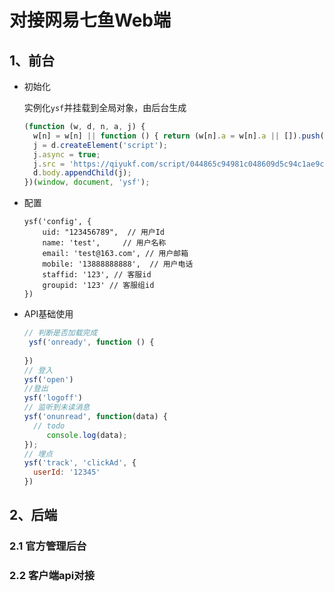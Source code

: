 # 对接网易七鱼Web端

## 1、前台

- 初始化

  实例化``ysf``并挂载到全局对象，由后台生成

  ```js
  (function (w, d, n, a, j) {
  	w[n] = w[n] || function () { return (w[n].a = w[n].a || []).push(arguments)};
  	j = d.createElement('script');
  	j.async = true;
  	j.src = 'https://qiyukf.com/script/044865c94981c048609d5c94c1ae9c6d.js';
  	d.body.appendChild(j);
  })(window, document, 'ysf');
  ```

- 配置

  ```JS
  ysf('config', {
      uid: "123456789",  // 用户Id
      name: 'test',     // 用户名称
      email: 'test@163.com', // 用户邮箱
      mobile: '13888888888',  // 用户电话
      staffid: '123', // 客服id
      groupid: '123' // 客服组id
  })
  ```

  

- API基础使用

  ```js
  // 判断是否加载完成
   ysf('onready', function () {
    
  })
  // 登入
  ysf('open')
  //登出
  ysf('logoff')
  // 监听到未读消息
  ysf('onunread', function(data) {
  	// todo
       console.log(data);
  });
  // 埋点
  ysf('track', 'clickAd', {
  	userId: '12345'
  })
  ```

  

## 2、后端

### 2.1  官方管理后台

### 2.2 客户端api对接

